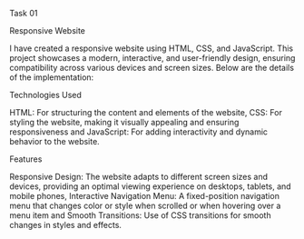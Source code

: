 Task 01

Responsive Website

I have created a responsive website using HTML, CSS, and JavaScript. This project showcases a modern, interactive, and user-friendly design, ensuring compatibility across various devices and screen sizes. Below are the details of the implementation:

Technologies Used 

HTML: For structuring the content and elements of the website,
CSS: For styling the website, making it visually appealing and ensuring responsiveness and 
JavaScript: For adding interactivity and dynamic behavior to the website.

Features

Responsive Design: The website adapts to different screen sizes and devices, providing an optimal viewing experience on desktops, tablets, and mobile phones,
Interactive Navigation Menu: A fixed-position navigation menu that changes color or style when scrolled or when hovering over a menu item and
Smooth Transitions: Use of CSS transitions for smooth changes in styles and effects.
